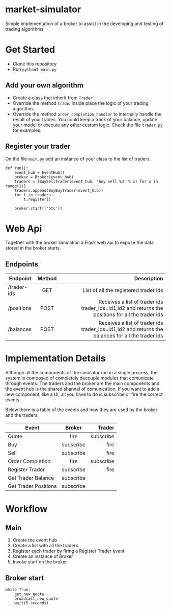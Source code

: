 # market-simulator
Simple implementation of a broker to assist in the developing and testing of trading algorithms

# Get Started

- Clone this repository
- Run `python3 main.py`

## Add your own algorithm

- Create a class that inherit from `Trader`
- Override the method `trade`. Inside place the logic of your trading algorithm.
- Override the method `order_completion_handler` to internally handle the result of your trades. You could keep a track of your balance, update your model or execute any other custom logic. Check the file `trader.py` for examples.

## Register your trader

On the file `main.py` add an instance of your class to the list of traders.
```
def run():
    event_hub = EventHub()
    broker = Broker(event_hub)
    traders = [BuySellTrader(event_hub, 'buy sell %d' % x) for x in range(1)]
    traders.append(BuyBuyTrader(event_hub))
    for t in traders:
        t.register()

    broker.start(['btc'])
```
# Web Api

Together with the broker simulation a Flask web api to expose the data stored in the broker starts.

## Endpoints

| Endpoint        | Method           | Description  |
| ------------- |:-------------:| -----:|
| /trader-ids | GET | List of all the registered trader ids |
| /positions | POST | Receives a list of trader ids trader_ids=id1,id2 and returns the positions for all the trader ids|
| /balances | POST | Receives a list of trader ids trader_ids=id1,id2 and returns the ba;ances for all the trader ids |


# Implementation Details

Although all the components of the simulator run in a single process, the system is composed of completely decouple modules that comunicate through events. The traders and the broker are the main components and the event hub is the shared shannel of comunication. If you want to add a new component, like a UI, all you have to do is subscribe or fire the correct events.

Below there is a table of the events and how they are used by the broker and the traders.

| Event        | Broker           | Trader  |
| ------------- |:-------------:| -----:|
| Quote | fire | subscribe |
| Buy | subscribe | fire |
| Sell | subscribe | fire |
| Order Completion | fire | subscribe |
| Register Trader | subscribe | fire |
| Get Trader Balance | subscribe | |
| Get Trader Positions | subscribe | |

# Workflow

## Main
1. Create the event hub
2. Create a list with all the traders
3. Register each trader by firing a Register Trader event
4. Create an instance of Broker
5. Invoke start on the broker 

## Broker start
```
while True:
    get_new_quote
    broadcast_new_quote
    wait(5 seconds)
```

